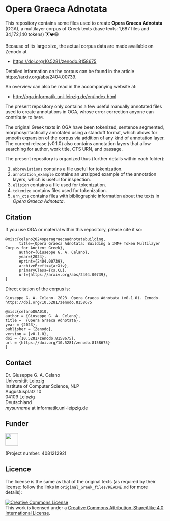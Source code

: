 # Opera Graeca Adnotata

This repository contains some files used to create 
**Opera Graeca Adnotata** (OGA), a multilayer corpus
of Greek texts (base texts: 1,687 files and 34,172,140 tokens) 🏋️‍❤️😃

Because of its large size,
the actual corpus data are made available on Zenodo at

* https://doi.org/10.5281/zenodo.8158675

Detailed information on the corpus can be found 
in the article https://arxiv.org/abs/2404.00739.

An overview can also be read in the accompanying website at:

* http://oga.informatik.uni-leipzig.de/en/index.html

The present repository only contains a few
useful manually annotated files used to create annotations in OGA, 
whose error correction anyone can contribute to here. 

The original Greek texts in OGA
have been tokenized, sentence segmented, morphosyntactically annotated
using a standoff format, which allows for smooth
expansion of the corpus via addition of any kind of annotation layer. 
The current release (v0.1.0) also contains annotation layers that allow searching for
author, work title, CTS URN, and passage.

The present repository is organized thus (further details within each folder):
1. `abbreviations` contains a file useful for tokenization.
2. `annotation_example` contains an unzipped example of the
annotation layers, which is useful for inspection.
3. `elision` contains a file used for tokenization.
4. `tokenize` contains files used for tokenization.
5. `urn_cts` contains files with bibliographic information
about the texts in *Opera Graeca Adnotata*.

## Citation

If you use OGA or material within this repository, please cite it so:

```
@misc{celano2024operagraecaadnotatabuilding,
      title={Opera Graeca Adnotata: Building a 34M+ Token Multilayer Corpus for Ancient Greek}, 
      author={Giuseppe G. A. Celano},
      year={2024},
      eprint={2404.00739},
      archivePrefix={arXiv},
      primaryClass={cs.CL},
      url={https://arxiv.org/abs/2404.00739}, 
}
```
Direct citation of the corpus is: 

```
Giuseppe G. A. Celano. 2023. Opera Graeca Adnotata (v0.1.0). Zenodo.
https://doi.org/10.5281/zenodo.8158675
```
```
@misc{celanoOGA010,
author = {Giuseppe G. A. Celano},
title =  {Opera Graeca Adnotata},
year = {2023},
publisher = {Zenodo},
version = {v0.1.0},
doi = {10.5281/zenodo.8158675},
url = {https://doi.org/10.5281/zenodo.8158675}
}
```
## Contact
Dr. Giuseppe G. A. Celano<br/>
Universität Leipzig<br/>
Institute of Computer Science, NLP<br/>
Augustusplatz 10<br/>
04109 Leipzig<br/>
Deutschland<br/>
*mysurname* at informatik.uni-leipzig.de<br/>

## Funder

<a href="http://www.dfg.de/index.jsp" target="_blank">
<img src="https://upload.wikimedia.org/wikipedia/commons/8/86/DFG-logo-blau.svg" 
width="" height="40" alt=""/>
</a>

(Project number: 408121292)

## Licence

The license is the same as that of the original texts (as required by
their license: follow the links in `original_Greek_files/README.md`
for more details):

<a rel="license" href="http://creativecommons.org/licenses/by-sa/4.0/">
<img alt="Creative Commons License" style="border-width:0" 
src="https://i.creativecommons.org/l/by-sa/4.0/88x31.png" /></a><br/>
This work is licensed under a <a rel="license" 
href="http://creativecommons.org/licenses/by-sa/4.0/">
Creative Commons Attribution-ShareAlike 4.0 International License</a>.
